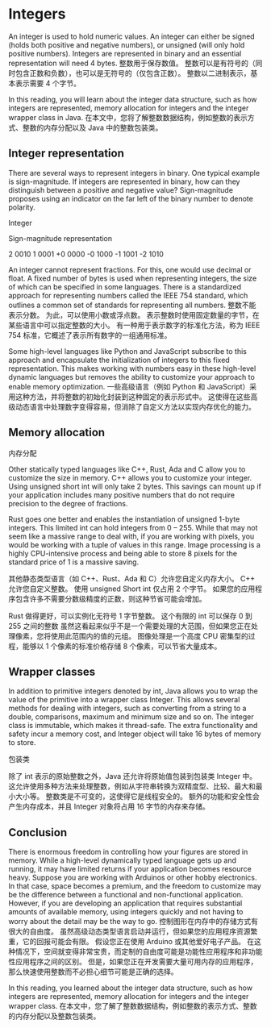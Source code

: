 # Integers

An integer is used to hold numeric values. An integer can either be signed (holds both positive and negative numbers), or unsigned (will only hold positive numbers). Integers are represented in binary and an essential representation will need 4 bytes.
整数用于保存数值。 整数可以是有符号的（同时包含正数和负数），也可以是无符号的（仅包含正数）。
整数以二进制表示，基本表示需要 4 个字节。

In this reading, you will learn about the integer data structure, such as how integers are represented, memory allocation for integers and the integer wrapper class in Java.
在本文中，您将了解整数数据结构，例如整数的表示方式、整数的内存分配以及 Java 中的整数包装类。

## **Integer representation**

There are several ways to represent integers in binary. One typical example is sign-magnitude. If integers are represented in binary, how can they distinguish between a positive and negative value? Sign-magnitude proposes using an indicator on the far left of the binary number to denote polarity.

Integer

Sign-magnitude representation

2   0010
1   0001
+0  0000
\-0 1000
\-1 1001
\-2 1010

An integer cannot represent fractions. For this, one would use decimal or float. A fixed number of bytes is used when representing integers, the size of which can be specified in some languages. There is a standardized approach for representing numbers called the IEEE 754 standard, which outlines a common set of standards for representing all numbers.
整数不能表示分数。 为此，可以使用小数或浮点数。 表示整数时使用固定数量的字节，在某些语言中可以指定整数的大小。 有一种用于表示数字的标准化方法，称为 IEEE 754 标准，它概述了表示所有数字的一组通用标准。

Some high-level languages like Python and JavaScript subscribe to this approach and encapsulate the initialization of integers to this fixed representation. This makes working with numbers easy in these high-level dynamic languages but removes the ability to customize your approach to enable memory optimization.
一些高级语言（例如 Python 和 JavaScript）采用这种方法，并将整数的初始化封装到这种固定的表示形式中。 这使得在这些高级动态语言中处理数字变得容易，但消除了自定义方法以实现内存优化的能力。

## **Memory allocation**

内存分配

Other statically typed languages like C++, Rust, Ada and C allow you to customize the size in memory. C++ allows you to customize your integer. Using unsigned short int will only take 2 bytes. This savings can mount up if your application includes many positive numbers that do not require precision to the degree of fractions.

Rust goes one better and enables the instantiation of unsigned 1-byte integers. This limited int can hold integers from 0 – 255. While that may not seem like a massive range to deal with, if you are working with pixels, you would be working with a tuple of values in this range. Image processing is a highly CPU-intensive process and being able to store 8 pixels for the standard price of 1 is a massive saving.

其他静态类型语言（如 C++、Rust、Ada 和 C）允许您自定义内存大小。 C++ 允许您自定义整数。
使用 unsigned Short int 仅占用 2 个字节。 
如果您的应用程序包含许多不需要分数级精度的正数，则这种节省可能会增加。

Rust 做得更好，可以实例化无符号 1 字节整数。 这个有限的 int 可以保存 0 到 255 之间的整数
虽然这看起来似乎不是一个需要处理的大范围，但如果您正在处理像素，您将使用此范围内的值的元组。
图像处理是一个高度 CPU 密集型的过程，能够以 1 个像素的标准价格存储 8 个像素，可以节省大量成本。

## **Wrapper classes**

In addition to primitive integers denoted by int, Java allows you to wrap the value of the primitive into a wrapper class Integer. This allows several methods for dealing with integers, such as converting from a string to a double, comparisons, maximum and minimum size and so on. The integer class is immutable, which makes it thread-safe. The extra functionality and safety incur a memory cost, and Integer object will take 16 bytes of memory to store.

包装类

除了 int 表示的原始整数之外，Java 还允许将原始值包装到包装类 Integer 中。 这允许使用多种方法来处理整数，例如从字符串转换为双精度型、比较、最大和最小大小等。 整数类是不可变的，这使得它是线程安全的。 额外的功能和安全性会产生内存成本，并且 Integer 对象将占用 16 字节的内存来存储。

##  **Conclusion**

There is enormous freedom in controlling how your figures are stored in memory. While a high-level dynamically typed language gets up and running, it may have limited returns if your application becomes resource heavy. Suppose you are working with Arduinos or other hobby electronics. In that case, space becomes a premium, and the freedom to customize may be the difference between a functional and non-functional application. However, if you are developing an application that requires substantial amounts of available memory, using integers quickly and not having to worry about the detail may be the way to go.
控制图形在内存中的存储方式有很大的自由度。 虽然高级动态类型语言启动并运行，但如果您的应用程序资源繁重，它的回报可能会有限。 假设您正在使用 Arduino 或其他爱好电子产品。 在这种情况下，空间就变得非常宝贵，而定制的自由度可能是功能性应用程序和非功能性应用程序之间的区别。 但是，如果您正在开发需要大量可用内存的应用程序，那么快速使用整数而不必担心细节可能是正确的选择。

In this reading, you learned about the integer data structure, such as how integers are represented, memory allocation for integers and the integer wrapper class.
在本文中，您了解了整数数据结构，例如整数的表示方式、整数的内存分配以及整数包装类。